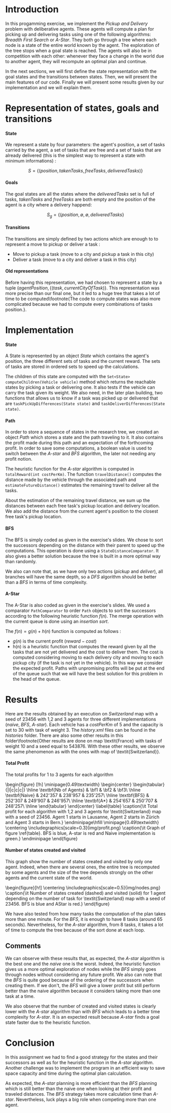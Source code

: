 # Introduction

In this progamming exercise, we implement the *Pickup and Delivery* problem with deliberative agents. These agents will compute a plan for picking up and delivering tasks using one of the following algorithms: *Breadth First Search* or *A-Star*. They both go through a tree where each node is a state of the entire world known by the agent. The exploration of the tree stops when a goal state is reached.
The agents will also be in competition with each other: whenever they face a change in the world due to another agent, they will recompute an optimal plan and continue.

In the next sections, we will first define the state representation with the goal states and the transitions between states. Then, we will present the main features of our code. Finally we will present some results given by our implementation and we will explain them.

# Representation of states, goals and transitions 

#### State
We represent a state by four parameters: the agent's position, a set of tasks carried by the agent, a set of tasks that are free and a set of tasks that are already delivered (this is the simplest way to represent a state with minimum informations) :

$$S = \{ (position, takenTasks, freeTasks, deliveredTasks) \}$$

#### Goals
The goal states are all the states where the *deliveredTasks* set is full of tasks, *takenTasks* and *freeTasks* are both empty and the position of the agent is a city where a delivery happend:

$$S_g = \{ (position,\emptyset, \emptyset, deliveredTasks\}$$

#### Transitions
The transitions are simply defined by two actions which are enough to to represent a move to pickup or deliver a task :

* Move to pickup a task (move to a city and pickup a task in this city)
* Deliver a task (move to a city and deliver a task in this city)

#### Old representations
Before having this representation, we had chosen to represent a state by a tuple $(agentPosition, \{(task, currentCityOfTask)\}$. This representation was more precise than our final one, but it led to a huge tree that takes a lot of time to be computed\footnote{The code to compute states was also more complicated because we had to compute every combinations of tasks position.}.

# Implementation

#### State

A State is represented by an object *State* which contains the agent's position, the three different sets of tasks and the current reward. The sets of tasks are stored in ordered sets to speed up the calculations.

The children of this state are computed with the ```Set<State> computeChildren(Vehicle vehicle)``` method which returns the reachable states by picking a task or delivering one. It also tests if the vehicle can carry the task given its weight. We also need, in the later plan building, two functions that allows us to know if a task was picked up or delivered that are ```taskPickUpDifferences(State state)``` and ```taskDeliverDifferences(State state)```.

#### Path

In order to store a sequence of states in the research tree, we created an object *Path* which stores a state and the path traveling to it. It also contains the profit made during this path and an expectation of the forthcoming profit. In order to save some computations, a boolean value is used to switch between the *A-star* and *BFS* algorithm, the later not needing any profit notion.

The heuristic function for the *A-star* algorithm is computed in ```totalReward(int costPerKm)```. The function ```travelDistance()``` computes the distance made by the vehicle through the associated path and ```estimateFutureDistance()``` estimates the remaining travel to deliver all the tasks.

About the estimation of the remaining travel distance, we sum up the distances between each free task's pickup location and delivery location. We also add the distance from the current agent's position to the closest free task's pickup location.

#### BFS

The BFS is simply coded as given in the exercise's slides. We chose to sort the successors depending on the distance with their parent to speed up the computations. This operation is done using a ```StateDistanceComparator```. It also gives a better solution because the tree is built in a more optimal way than randomly.

We also can note that, as we have only two actions (*pickup* and *deliver*), all branches will have the same depth, so a *DFS* algorithm should be better than a *BFS* in terms of time complexity.

#### A-Star

The A-Star is also coded as given in the exercise's slides. We used a comparator ```PathComparator``` to order ```Path``` objects to sort the successors according to the following heuristic function $f(n)$. The merge operation with the current queue is done using an *insertion sort*.

The $f(n) = g(n) + h(n)$ function is computed as follows :

* $g(n)$ is the current profit ($reward-cost$)
* h(n) is a heuristic function that computes the reward given by all the tasks that are not yet delivered and the cost to deliver them. The cost is computed considering moving to each delivery city and moving to each pickup city (if the task is not yet in the vehicle). In this way we consider the expected profit. Paths with unpromising profits will be put at the end of the queue such that we will have the best solution for this problem in the head of the queue.

# Results

Here are the results obtained by an execution on *Switzerland* map with a seed of $23456$ with 1,2 and 3 agents for three different implementations (*naive*, *BFS*, *A-star*). Each vehicle has a *costPerKm* of 5 and the capacity is set to 30 with task of weight 3. The *history.xml* files can be found in the *histories* folder. There are also some other results in this folder\footnote{Other results are done on map \textit{France} with tasks of weight 10 and a seed equal to 543876. With these other results, we observe the same phenomenon as with the ones with map of \textit{Switzerland}}.

#### Total Profit

The total profits for 1 to 3 agents for each algorithm

\begin{figure} [!h]
\minipage{0.49\textwidth}
  \begin{center}
    \begin{tabular}{|l|c|c|c|}
    \hline
    \textbf{Nb of Agents} & \bf1 & \bf2 & \bf3\\
    \hline
    \textbf{Naive} & 242'357 & 238'957 & 235'257\\
    \hline
    \textbf{BFS} & 252'307 & 249'907 & 246'957\\
    \hline
    \textbf{A*} & 254'657 & 250'707 & 248'257\\
    \hline
    \end{tabular}
  \end{center}
  \label{table}
  \caption{\it Total profit for each algorithm with 1,2 and 3 agents for \textit{Switzerland} map with a seed of $23456$. Agent 1 starts in Lausanne, Agent 2 starts in Zürich and Agent 3 starts in Bern.}
\endminipage\hfill
\minipage{0.49\textwidth}
  \centering
  \includegraphics[scale=0.3]{img/profit.png}
  \caption{\it Graph of figure \ref{table}. BFS is blue, A-star is red and Naive implementation is green.}
\endminipage
\end{figure}


#### Number of states created and visited

This graph show the number of states created and visited by only one agent. Indeed, when there are several ones, the entire tree is recomputed by some agents and the size of the tree depends strongly on the other agents and the current state of the world.

<!--\begin{figure} [!h]
  \begin{center}
    \begin{tabular}{|l|c|c|}
    \hline
    & \bf Created & \bf Visited \\
    \hline
    \textbf{BFS} & 2479 & 2455 \\
    \hline
    \textbf{A*} & 1657 & 535\\
    \hline
    \end{tabular}
  \end{center}
  \caption{Number of states created and visited for 1 agent for \textit{Switzerland} map with a seed of $23456$}
\end{figure} -->
\begin{figure}[h!]
      \centering \includegraphics[scale=0.5]{img/nodes.png}
      \caption{\it Number of states created (dashed) and visited (solid) for 1 agent depending on the number of task for \textit{Switzerland} map with a seed of $23456$. BFS is blue and AStar is red.}
\end{figure}

We have also tested from how many tasks the computation of the plan takes more than one minute. For the *BFS*, it is enough to have 8 tasks (around 65 seconds). Nevertheless, for the *A-star* algorithm, from 8 tasks, it takes a lot of time to compute the tree because of the sort done at each loop.

## Comments

We can observe with these results that, as expected, the *A-star* algorithm is the best one and the *naive* one is the worst. Indeed, the heuristic function gives us a more optimal exploration of nodes while the *BFS* simply goes through nodes without considering any future profit. We also can note that the *BFS* is quite good because of the ordering of the successors when creating them. If we don't, the *BFS* will give a lower profit but still perform better than the naive algorithm because it considers taking more than one task at a time.

We also observe that the number of created and visited states is clearly lower with the *A-star* algorithm than with *BFS* which leads to a better time complexity for *A-star*. It is an expected result because *A-star* finds a goal state faster due to the heuristic function.

# Conclusion
In this assignment we had to find a good strategy for the states and their successors as well as for the heuristic function in the *A-star* algorithm. Another challenge was to implement the program in an efficient way to save space capacity and time during the optimal plan calculation.

As expected, the *A-star* planning is more efficient than  the *BFS* planning which is still better than the naive one when looking at their profit and traveled distances. The *BFS* strategy takes more calculation time than *A-star*. Nevertheless, luck plays a big role when competing more than one agent.
